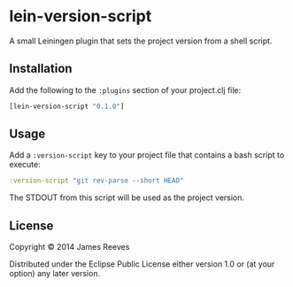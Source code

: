 # lein-version-script

A small Leiningen plugin that sets the project version from a shell
script.

## Installation

Add the following to the `:plugins` section of your project.clj file:

```clojure
[lein-version-script "0.1.0"]
```

## Usage

Add a `:version-script` key to your project file that contains a bash
script to execute:

```clojure
:version-script "git rev-parse --short HEAD"
```

The STDOUT from this script will be used as the project version.

## License

Copyright © 2014 James Reeves

Distributed under the Eclipse Public License either version 1.0 or (at
your option) any later version.
